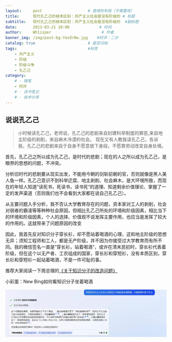 ```yaml
---
layout:     post                    # 使用的布局（不需要改）
title:      现代孔乙己的根本区别：共产主义社会是没有阶级的	# 标题 
subtitle:   现代孔乙己的根本区别：共产主义社会是没有阶级的	 #副标题
date:       2023-03-21 10:00             # 时间
author:     Wh1isper                      # 作者
banner_img: /img/post-bg-YesOrNo.jpg    #时评：二分
catalog: true                       # 是否归档
tags:                               #标签
    - 共产主义
    - 阶级
    - 阶级斗争
    - 孔乙己
category:
    # - 随笔
    - 时评
    # - 读书笔记
    # - 技术分享
---
```


## 说说孔乙己
> 小时候读孔乙己，老师说，孔乙己的悲剧来自封建科举制度的罪恶,来自地主阶级的剥削，来自麻木冷漠的社会。
> 现在又有人教我读孔乙己，告诉我，孔乙己的悲剧来自于自身不愿意放下身段，不愿靠劳动改变自身处境。

首先，孔乙己之所以成为孔乙己，是时代的悲剧；现在的人之所以成为孔乙己，是眼界的思想的问题，不冲突。

分析旧时代的悲剧要从现实出发，不能用今朝的剑斩前朝的官，否则就像是黑人美人鱼一样。孔乙己意识不到科举迂腐、地主剥削、社会麻木，是大环境所致，而现在的年轻人知道”读死书，死读书，读书死“的道理、知道剩余价值理论、掌握了一定的发声渠道（否则我们也不会看到大家都在说自己孔乙己）。

从主要问题入手分析，我不否认大学教育存在的问题，资本家对工人的剥削，社会对弱者的霸凌等等种种社会原因，但相比孔乙己所处的环境和阶级因素，相比当下的环境和阶级因素，个人的选择、价值观不说发挥主要作用，也应当是发挥了较大的作用的。这就带来了问题原因的改变

因此，我首先反对知识分子穿长衫，却不愿站着喝酒的心理，这和地主阶级的思想无异；须知工程师和工人，都是无产阶级，并不因为你接受过大学教育而有所不同。我的微信签名一直是”穿长衫，站着喝酒“，或许在清末民初时，穿长衫代表着阶级，但在这个以无产者、工农组成的国家，穿长衫和穿短衫，没有本质区别，穿长衫和穿短衫一起站着喝酒，不是一件可耻的事。

推荐大家阅读一下周总理的[《关于知识分子的改造问题》](https://www.marxists.org/chinese/zhouenlai/237.htm)

小彩蛋：New Bing如何看知识分子坐着喝酒

![](../img/2023-03-21-现代孔乙己/bing-answer.jpg)
